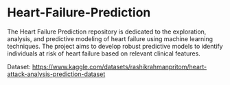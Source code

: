 # Heart-Failure-Prediction
The Heart Failure Prediction repository is dedicated to the exploration, analysis, and predictive modeling of heart failure using machine learning techniques. The project aims to develop robust predictive models to identify individuals at risk of heart failure based on relevant clinical features.

Dataset: https://www.kaggle.com/datasets/rashikrahmanpritom/heart-attack-analysis-prediction-dataset
